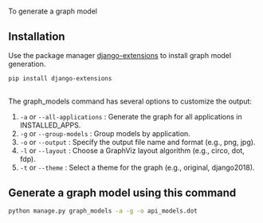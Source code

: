 # 

To generate a graph model

## Installation

Use the package manager [django-extensions](https://django-extensions.readthedocs.io/en/latest/installation_instructions.html) to install graph model generation.

```bash
pip install django-extensions
```
##

The graph_models command has several options to customize the output:

1) ```-a``` or ```--all-applications``` : Generate the graph for all applications in INSTALLED_APPS.
2) ```-g``` or ```--group-models``` : Group models by application.
3) ```-o``` or ```--output``` : Specify the output file name and format (e.g., png, jpg).
4) ```-l``` or ```--layout``` : Choose a GraphViz layout algorithm (e.g., circo, dot, fdp).
5) ```-t``` or ```--theme``` : Select a theme for the graph (e.g., original, django2018).

## Generate a graph model using this command

```bash
python manage.py graph_models -a -g -o api_models.dot
```
